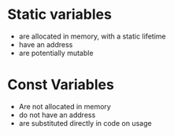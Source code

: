 # Static variables
- are allocated in memory, with a static lifetime
- have an address
- are potentially mutable

# Const Variables
- Are not allocated in memory
- do not have an address
- are substituted directly in code on usage